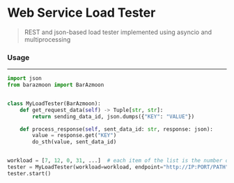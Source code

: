 # Web Service Load Tester

> REST and json-based load tester implemented using asyncio and multiprocessing

### Usage
---

```python
import json
from barazmoon import BarAzmoon


class MyLoadTester(BarAzmoon):
    def get_request_data(self) -> Tuple[str, str]:
        return sending_data_id, json.dumps({"KEY": "VALUE"})

    def process_response(self, sent_data_id: str, response: json):
        value = response.get("KEY")
        do_sth(value, sent_data_id)


workload = [7, 12, 0, 31, ...]  # each item of the list is the number of request for a second
tester = MyLoadTester(workload=workload, endpoint="http://IP:PORT/PATH", http_method="post")
tester.start()
```
